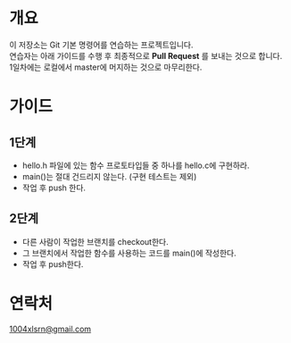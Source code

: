 # 개요
이 저장소는 Git 기본 명령어를 연습하는 프로젝트입니다.  
연습자는 아래 가이드를 수행 후 최종적으로 **Pull Request** 를 보내는 것으로 합니다.  
1일차에는 로컬에서 master에 머지하는 것으로 마무리한다.

# 가이드
## 1단계
- hello.h 파일에 있는 함수 프로토타입들 중 하나를 hello.c에 구현하라.
- main()는 절대 건드리지 않는다. (구현 테스트는 제외)
- 작업 후 push 한다.
## 2단계
- 다른 사람이 작업한 브랜치를 checkout한다.
- 그 브랜치에서 작업한 함수를 사용하는 코드를 main()에 작성한다.
- 작업 후 push한다.

# 연락처
1004xlsrn@gmail.com

